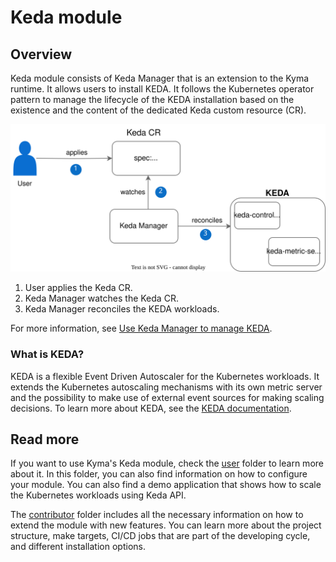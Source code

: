 # Keda module

## Overview 

Keda module consists of Keda Manager that is an extension to the Kyma runtime. It allows users to install KEDA. It follows the Kubernetes operator pattern to manage the lifecycle of the KEDA installation based on the existence and the content of the dedicated Keda custom resource (CR).

![Keda module overview](./docs/assets/keda-overview.drawio.svg)

1. User applies the Keda CR.
2. Keda Manager watches the Keda CR.
3. Keda Manager reconciles the KEDA workloads.

For more information, see [Use Keda Manager to manage KEDA](docs/contributor/02-10-management.md).

### What is KEDA?

KEDA is a flexible Event Driven Autoscaler for the Kubernetes workloads. It extends the Kubernetes autoscaling mechanisms with its own metric server and the possibility to make use of external event sources for making scaling decisions. To learn more about KEDA, see the [KEDA documentation](https://keda.sh/docs/latest/concepts/).

## Read more

If you want to use Kyma's Keda module, check the [user](/docs/user/) folder to learn more about it. In this folder, you can also find information on how to configure your module. You can also find a demo application that shows how to scale the Kubernetes workloads using Keda API.

The [contributor](/docs/contributor/) folder includes all the necessary information on how to extend the module with new features. You can learn more about the project structure, make targets, CI/CD jobs that are part of the developing cycle, and different installation options.